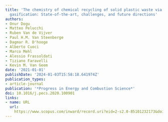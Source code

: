 ```yaml
---
title: 'The chemistry of chemical recycling of solid plastic waste via pyrolysis and
  gasification: State-of-the-art, challenges, and future directions'
authors:
- Onur Dogu
- Matteo Pelucchi
- Ruben Van de Vijver
- Paul H.M. Van Steenberge
- Dagmar R. D'hooge
- Alberto Cuoci
- Marco Mehl
- Alessio Frassoldati
- Tiziano Faravelli
- Kevin M. Van Geem
date: '2021-01-01'
publishDate: '2024-01-03T15:58:18.641974Z'
publication_types:
- article-journal
publication: '*Progress in Energy and Combustion Science*'
doi: 10.1016/j.pecs.2020.100901
links:
- name: URL
  url: 
    https://www.scopus.com/inward/record.uri?eid=2-s2.0-85101232173&doi=10.1016%2fj.pecs.2020.100901&partnerID=40&md5=311371051064f2009e642d3348b6a53f
---
```

